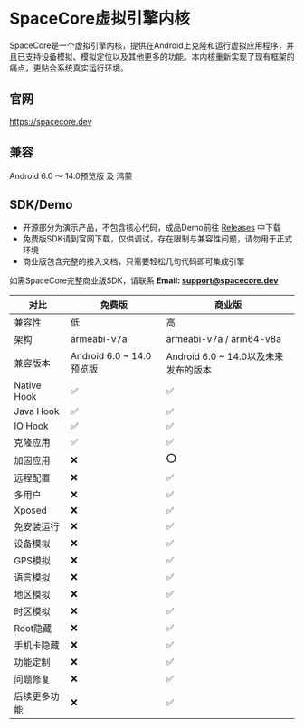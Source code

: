 
# SpaceCore虚拟引擎内核  
  
SpaceCore是一个虚拟引擎内核，提供在Android上克隆和运行虚拟应用程序，并且已支持设备模拟、模拟定位以及其他更多的功能。本内核重新实现了现有框架的痛点，更贴合系统真实运行环境。

## 官网
https://spacecore.dev

## 兼容
Android 6.0 ～ 14.0预览版 及 鸿蒙

## SDK/Demo
- 开源部分为演示产品，不包含核心代码，成品Demo前往 [Releases](https://github.com/FSpaceCore/SpaceCore/releases) 中下载
- 免费版SDK请到官网下载，仅供调试，存在限制与兼容性问题，请勿用于正式环境
- 商业版包含完整的接入文档，只需要轻松几句代码即可集成引擎

如需SpaceCore完整商业版SDK，请联系 **Email: support@spacecore.dev**


对比 | 免费版 | 商业版
---|---|---
兼容性 | 低 | 高
架构  | armeabi-v7a | armeabi-v7a / arm64-v8a
兼容版本 | Android 6.0 ~ 14.0预览版 | Android 6.0 ~ 14.0以及未来发布的版本
Native Hook | ✅ | ✅
Java Hook | ✅ | ✅
IO Hook | ✅ | ✅
克隆应用 | ✅ | ✅
加固应用 | ❌ | ⭕
远程配置 | ❌  | ✅
多用户 | ❌  | ✅
Xposed | ❌ | ✅
免安装运行 | ❌  | ✅
设备模拟 | ❌ | ✅
GPS模拟 | ❌ | ✅
语言模拟 | ❌ | ✅
地区模拟 | ❌ | ✅
时区模拟 | ❌ | ✅
Root隐藏 | ❌ | ✅
手机卡隐藏 | ❌ | ✅
功能定制 | ❌ | ✅
问题修复 | ❌ | ✅
后续更多功能 | ❌ | ✅
